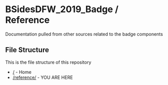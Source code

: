 # BSidesDFW_2019_Badge / Reference

Documentation pulled from other sources related to the badge components

## File Structure

This is the file structure of this repository

* [/](/) - Home
* [/reference/](/reference/) - YOU ARE HERE
